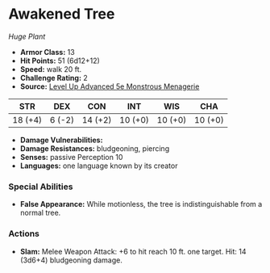 # Awakened Tree

*Huge* *Plant*

- **Armor Class:** 13
- **Hit Points:** 51 (6d12+12)
- **Speed:** walk 20 ft.
- **Challenge Rating:** 2
- **Source:** [Level Up Advanced 5e Monstrous Menagerie](https://www.levelup5e.com)

| STR | DEX | CON | INT | WIS | CHA |
| --- | --- | --- | --- | --- | --- |
| 18 (+4) | 6 (-2) | 14 (+2) | 10 (+0) | 10 (+0) | 10 (+0) |

- **Damage Vulnerabilities:** 
- **Damage Resistances:** bludgeoning, piercing
- **Senses:** passive Perception 10
- **Languages:** one language known by its creator
### Special Abilities
- **False Appearance:** While motionless, the tree is indistinguishable from a normal tree.
### Actions
- **Slam:** Melee Weapon Attack: +6 to hit  reach 10 ft.  one target. Hit: 14 (3d6+4) bludgeoning damage.
